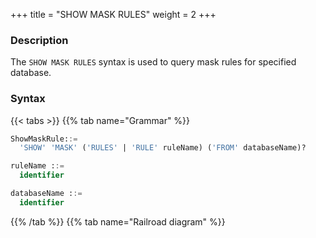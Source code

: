 +++
title = "SHOW MASK RULES"
weight = 2
+++

### Description

The `SHOW MASK RULES` syntax is used to query mask rules for specified database.

### Syntax

{{< tabs >}}
{{% tab name="Grammar" %}}
```sql
ShowMaskRule::=
  'SHOW' 'MASK' ('RULES' | 'RULE' ruleName) ('FROM' databaseName)?

ruleName ::=
  identifier

databaseName ::=
  identifier
```
{{% /tab %}}
{{% tab name="Railroad diagram" %}}
<iframe frameborder="0" name="diagram" id="diagram" width="100%" height="100%"></iframe>
{{% /tab %}}
{{< /tabs >}}

### Supplement

- When `databaseName` is not specified, the default is the currently used `DATABASE`. If `DATABASE` is not used, `No database selected` will be prompted.

### Return value description

| Column                    | Description                   |
| ------------------------- |-------------------------------|
| table                     | Table name                    |
| column                    | Column name                   |
| algorithm_type            | Mask algorithm type           |
| algorithm_props           | Mask algorithm properties     |




### Example

- Query mask rules for specified database

```sql
SHOW MASK RULES FROM mask_db;
```

```sql
mysql> SHOW MASK RULES FROM mask_db;
+---------+----------+------------------+--------------------------------+
| table   | column   | algorithm_type   | algorithm_props                |
+---------+----------+------------------+--------------------------------+
| t_mask  | phoneNum | MASK_FROM_X_TO_Y | to-y=2,replace-char=*,from-x=1 |
| t_mask  | address  | MD5              |                                |
| t_order | order_id | MD5              |                                |
| t_user  | user_id  | MASK_FROM_X_TO_Y | to-y=2,replace-char=*,from-x=1 |
+---------+----------+------------------+--------------------------------+
4 rows in set (0.01 sec)
```

- Query mask rules for current database

```sql
SHOW MASK RULES;
```

```sql
mysql> SHOW MASK RULES;
+---------+----------+------------------+--------------------------------+
| table   | column   | algorithm_type   | algorithm_props                |
+---------+----------+------------------+--------------------------------+
| t_mask  | phoneNum | MASK_FROM_X_TO_Y | to-y=2,replace-char=*,from-x=1 |
| t_mask  | address  | MD5              |                                |
| t_order | order_id | MD5              |                                |
| t_user  | user_id  | MASK_FROM_X_TO_Y | to-y=2,replace-char=*,from-x=1 |
+---------+----------+------------------+--------------------------------+
4 rows in set (0.01 sec)
```

- Query specified mask rule for specified database

```sql
SHOW MASK RULE t_mask FROM mask_db;
```

```sql
mysql> SHOW MASK RULE t_mask FROM mask_db;
+--------+--------------+------------------+--------------------------------+
| table  | logic_column | mask_algorithm   | props                          |
+--------+--------------+------------------+--------------------------------+
| t_mask | phoneNum     | MASK_FROM_X_TO_Y | to-y=2,replace-char=*,from-x=1 |
| t_mask | address      | MD5              |                                |
+--------+--------------+------------------+--------------------------------+
2 rows in set (0.00 sec)
```

- Query specified mask rule for current database

```sql
SHOW MASK RULE t_mask;
```

```sql
mysql> SHOW MASK RULE t_mask;
+--------+--------------+------------------+--------------------------------+
| table  | logic_column | mask_algorithm   | props                          |
+--------+--------------+------------------+--------------------------------+
| t_mask | phoneNum     | MASK_FROM_X_TO_Y | to-y=2,replace-char=*,from-x=1 |
| t_mask | address      | MD5              |                                |
+--------+--------------+------------------+--------------------------------+
2 rows in set (0.00 sec)
```

### Reserved word

`SHOW`, `MASK`, `RULE`, `RULES`, `FROM`

### Related links

- [Reserved word](/en/user-manual/shardingsphere-proxy/distsql/syntax/reserved-word/)
